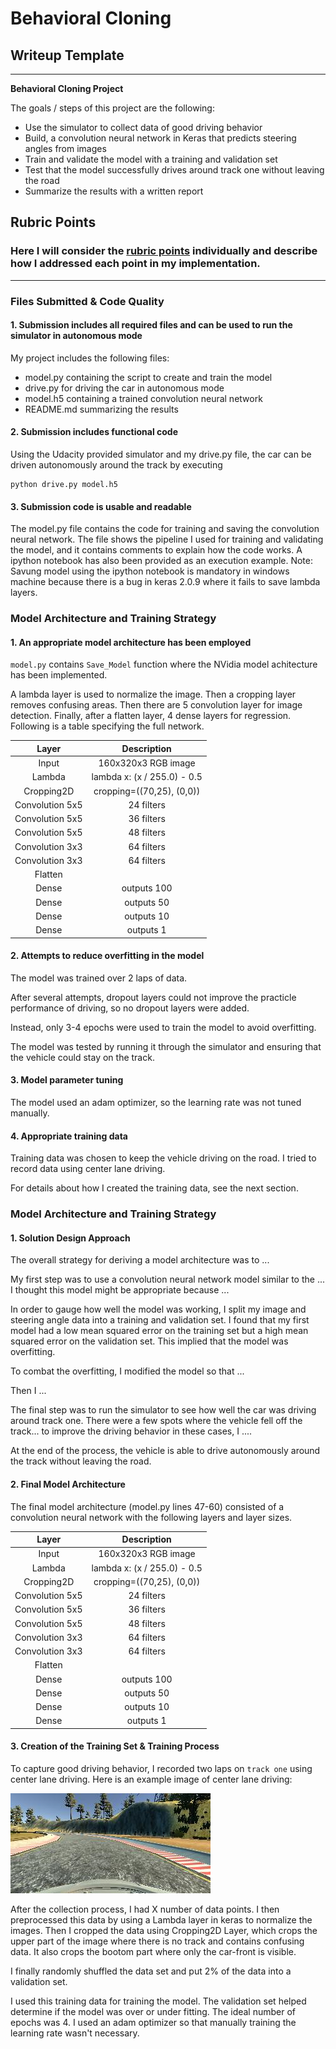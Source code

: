 # **Behavioral Cloning** 

## Writeup Template

---

**Behavioral Cloning Project**

The goals / steps of this project are the following:
* Use the simulator to collect data of good driving behavior
* Build, a convolution neural network in Keras that predicts steering angles from images
* Train and validate the model with a training and validation set
* Test that the model successfully drives around track one without leaving the road
* Summarize the results with a written report


[//]: # (Image References)

[image1]: ./examples/placeholder.png "Model Visualization"
[image2]: ./examples/placeholder.png "Grayscaling"
[image3]: ./examples/placeholder_small.png "Recovery Image"
[image4]: ./examples/placeholder_small.png "Recovery Image"
[image5]: ./examples/placeholder_small.png "Recovery Image"
[image6]: ./examples/placeholder_small.png "Normal Image"
[image7]: ./examples/placeholder_small.png "Flipped Image"

## Rubric Points
### Here I will consider the [rubric points](https://review.udacity.com/#!/rubrics/432/view) individually and describe how I addressed each point in my implementation.  

---
### Files Submitted & Code Quality

#### 1. Submission includes all required files and can be used to run the simulator in autonomous mode

My project includes the following files:
* model.py containing the script to create and train the model
* drive.py for driving the car in autonomous mode
* model.h5 containing a trained convolution neural network 
* README.md summarizing the results

#### 2. Submission includes functional code
Using the Udacity provided simulator and my drive.py file, the car can be driven autonomously around the track by executing 
```
python drive.py model.h5
```

#### 3. Submission code is usable and readable

The model.py file contains the code for training and saving the convolution neural network. The file shows the pipeline I used for training and validating the model, and it contains comments to explain how the code works.  A ipython notebook has also been provided as an execution example.   Note: Savung model using the ipython notebook is mandatory in windows machine because there is a bug in keras 2.0.9 where it fails to save lambda layers.

### Model Architecture and Training Strategy

#### 1. An appropriate model architecture has been employed

`model.py` contains `Save_Model` function where the NVidia model achitecture has been implemented.

A lambda layer is used to normalize the image. Then a cropping layer removes confusing areas. Then there are 5 convolution layer for image detection. Finally, after a flatten layer, 4 dense layers for regression.
  Following is a table specifying the full network.

| Layer         		|     Description	        					|
|:---------------------:|:---------------------------------------------:| 
| Input         		| 160x320x3 RGB image   							| 
| Lambda | lambda x: (x / 255.0) - 0.5 | input_shape=(160,320,3)							|
| Cropping2D | cropping=((70,25), (0,0))									|
| Convolution 5x5  |  24 filters 	| 2x2 stride	| activation='relu'									|
| Convolution 5x5  |  36 filters 	| 2x2 stride	| activation='relu'									|
| Convolution 5x5  |  48 filters 	| 2x2 stride	| activation='relu'									|
| Convolution 3x3  |  64 filters 	| no stride	| activation='relu'									|
| Convolution 3x3 |  64 filters 	| no stride	| activation='relu'									|
| Flatten | 
| Dense	| outputs 100        									|
| Dense		| outputs 50        									|
| Dense		| outputs 10        									|
| Dense		| outputs 1        									|

#### 2. Attempts to reduce overfitting in the model

The model was trained over 2 laps of data.

After several attempts, dropout layers could not improve the practicle performance of driving, so no dropout layers were added.

Instead, only 3-4 epochs were used to train the model to avoid overfitting.

The model was tested by running it through the simulator and ensuring that the vehicle could stay on the track.

#### 3. Model parameter tuning

The model used an adam optimizer, so the learning rate was not tuned manually.

#### 4. Appropriate training data

Training data was chosen to keep the vehicle driving on the road. I tried to record data using center lane driving.

For details about how I created the training data, see the next section. 

### Model Architecture and Training Strategy

#### 1. Solution Design Approach

The overall strategy for deriving a model architecture was to ...

My first step was to use a convolution neural network model similar to the ... I thought this model might be appropriate because ...

In order to gauge how well the model was working, I split my image and steering angle data into a training and validation set. I found that my first model had a low mean squared error on the training set but a high mean squared error on the validation set. This implied that the model was overfitting. 

To combat the overfitting, I modified the model so that ...

Then I ... 

The final step was to run the simulator to see how well the car was driving around track one. There were a few spots where the vehicle fell off the track... to improve the driving behavior in these cases, I ....

At the end of the process, the vehicle is able to drive autonomously around the track without leaving the road.

#### 2. Final Model Architecture

The final model architecture (model.py lines 47-60) consisted of a convolution neural network with the following layers and layer sizes. 

| Layer         		|     Description	        					|
|:---------------------:|:---------------------------------------------:| 
| Input         		| 160x320x3 RGB image   							| 
| Lambda | lambda x: (x / 255.0) - 0.5 | input_shape=(160,320,3)							|
| Cropping2D | cropping=((70,25), (0,0))									|
| Convolution 5x5  |  24 filters 	| 2x2 stride	| activation='relu'									|
| Convolution 5x5  |  36 filters 	| 2x2 stride	| activation='relu'									|
| Convolution 5x5  |  48 filters 	| 2x2 stride	| activation='relu'									|
| Convolution 3x3  |  64 filters 	| no stride	| activation='relu'									|
| Convolution 3x3 |  64 filters 	| no stride	| activation='relu'									|
| Flatten | 
| Dense	| outputs 100        									|
| Dense		| outputs 50        									|
| Dense		| outputs 10        									|
| Dense		| outputs 1        									|

#### 3. Creation of the Training Set & Training Process

To capture good driving behavior, I recorded two laps on `track one` using center lane driving. Here is an example image of center lane driving:

![alt text][image2]

After the collection process, I had X number of data points. I then preprocessed this data by using a Lambda layer in keras to normalize the images. Then I cropped the data using Cropping2D Layer, which crops the upper part of the image where there is no track and contains confusing data. It also crops the bootom part where only the car-front is visible.

I finally randomly shuffled the data set and put 2% of the data into a validation set. 

I used this training data for training the model. The validation set helped determine if the model was over or under fitting. The ideal number of epochs was 4. I used an adam optimizer so that manually training the learning rate wasn't necessary.

